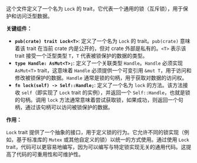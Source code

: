这个文件定义了一个名为 `Lock` 的 trait，它代表一个通用的锁（互斥锁），用于保护和访问泛型数据。

**关键组件：**

*   **`pub(crate) trait Lock<T>`**:  定义了一个名为 `Lock` 的 trait。`pub(crate)` 意味着该 trait 在当前 crate 内是公开的，但对 crate 外部是私有的。`<T>` 表示该 trait 接受一个泛型类型 `T`，`T` 代表被锁保护的数据的类型。
*   **`type Handle: AsMut<T>;`**:  定义了一个关联类型 `Handle`。`Handle` 必须实现 `AsMut<T>` trait，这意味着 `Handle` 必须提供一个可变引用 `&mut T`，用于访问和修改被锁保护的数据。`Handle` 通常是锁的句柄，用于获取对数据的访问权。
*   **`fn lock(self) -> Self::Handle;`**:  定义了一个名为 `lock` 的方法。该方法接收 `self`（即实现了 `Lock` trait 的实例），并返回一个 `Self::Handle`，也就是锁的句柄。调用 `lock` 方法通常意味着尝试获取锁，如果成功，则返回一个句柄，通过该句柄可以访问被锁保护的数据。

**作用：**

`Lock` trait 提供了一个抽象的接口，用于定义锁的行为。它允许不同的锁实现（例如，基于标准库的 `Mutex` 或其他自定义的锁）以统一的方式使用。通过使用 `Lock` trait，代码可以更容易地编写，因为可以编写与特定锁实现无关的通用代码。这提高了代码的可重用性和可维护性。

